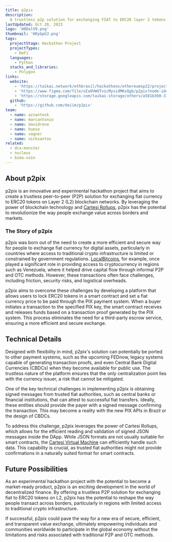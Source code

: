 ```yaml
---
title: p2pix
description:
  A trustless p2p solution for exchanging FIAT to ERC20 layer 2 tokens
lastUpdated: Oct 20, 2023
logo: 'H0DalV9.png'
thumbnail: 'H0ybpUJ.png'
tags:
  projectStage: Hackathon Project
  projectTypes:
    - DeFi
  languages:
    - Python
  stacks_and_libraries:
    - Polygon
links:
  website:
    - 'https://taikai.network/ethbrasil/hackathons/ethereumsp22/projects/cl7w9hdqs65274301xcu283k1ml/idea'
    - 'https://www.figma.com/file/oIaOVWGTvicMysidMKxQgb/p2pix?node-id=23%3A2'
    - 'https://storage.googleapis.com/taikai-storage/others/a581b360-31d1-11ed-bf70-b547ae78af76p2pix%20[%20Ethereum%20SP%20hackathon%20]%2011_set.pptx'
  github:
    - 'https://github.com/doiim/p2pix'
team:
  - name: azsantosk
  - name: marcantonio
  - name: davidreno
  - name: hueso
  - name: vagner
  - name: nicksantos
related:
  - dca-monster
  - nucleus
  - bima-coin
---
```


## About p2pix

p2pix is an innovative and experimental hackathon project that aims to create a
trustless peer-to-peer (P2P) solution for exchanging fiat currency to ERC20
tokens on Layer 2 (L2) blockchain networks. By leveraging the power of
blockchain technology and
[Cartesi Rollups](https://docs.cartesi.io/cartesi-rollups/overview/), p2pix has
the potential to revolutionize the way people exchange value across borders and
markets.

### The Story of p2pix

p2pix was born out of the need to create a more efficient and secure way for
people to exchange fiat currency for digital assets, particularly in countries
where access to traditional crypto infrastructure is limited or constrained by
government regulations.
[LocalBitcoins](https://en.wikipedia.org/wiki/LocalBitcoins), for example, once
played a significant role in providing access to cryptocurrency in regions such
as Venezuela, where it helped drive capital flow through informal P2P and OTC
methods. However, these transactions often face challenges, including friction,
security risks, and logistical overheads.

p2pix aims to overcome these challenges by developing a platform that allows
users to lock ERC20 tokens in a smart contract and set a fiat currency price to
be paid through the PIX payment system. When a buyer initiates a transaction to
the specified PIX key, the smart contract receives and releases funds based on a
transaction proof generated by the PIX system. This process eliminates the need
for a third-party escrow service, ensuring a more efficient and secure exchange.

## Technical Details

Designed with flexibility in mind, p2pix's solution can potentially be ported to
other payment systems, such as the upcoming FEDnow, legacy systems capable of
generating transaction proofs, and even Central Bank Digital Currencies (CBDCs)
when they become available for public use. The trustless nature of the platform
ensures that the only centralization point lies with the currency issuer, a risk
that cannot be mitigated.

One of the key technical challenges in implementing p2pix is obtaining signed
messages from trusted fiat authorities, such as central banks or financial
institutions, that can attest to successful fiat transfers. Ideally, these
entities should provide the payer with a signed message confirming the
transaction. This may become a reality with the new PIX APIs in Brazil or the
design of CBDCs.

To address this challenge, p2pix leverages the power of Cartesi Rollups, which
allows for the efficient reading and validation of signed JSON messages inside
the DApp. While JSON formats are not usually suitable for smart contracts, the
[Cartesi Virtual Machine](https://docs.cartesi.io/machine/intro/) can
efficiently handle such data. This capability is crucial, as trusted fiat
authorities might not provide confirmations in a naturally suited format for
smart contracts.

## Future Possibilities

As an experimental hackathon project with the potential to become a market-ready
product, p2pix is an exciting development in the world of decentralized finance.
By offering a trustless P2P solution for exchanging fiat to ERC20 tokens on L2,
p2pix has the potential to reshape the way people transact across borders,
particularly in regions with limited access to traditional crypto
infrastructure.

If successful, p2pix could pave the way for a new era of secure, efficient, and
transparent value exchange, ultimately empowering individuals and communities
worldwide to participate in the global economy without the limitations and risks
associated with traditional P2P and OTC methods.
